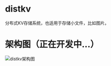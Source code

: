 # distkv
分布式KV存储系统，也适用于存储小文件，比如图片。

# 架构图（正在开发中...）

![distkv架构图](https://github.com/wenweihu86/distkv-java/blob/master/docs/distkv-arch.png)
